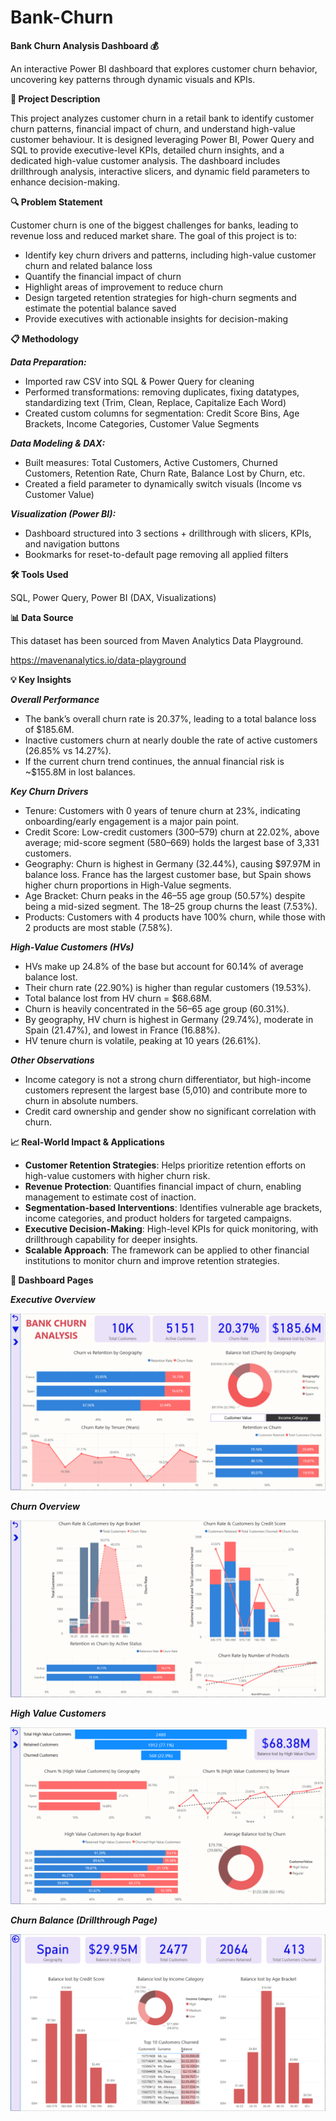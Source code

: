 # Bank-Churn
**Bank Churn Analysis Dashboard 💰**

An interactive Power BI dashboard that explores customer churn behavior, uncovering key patterns through dynamic visuals and KPIs.

**📌 Project Description**

This project analyzes customer churn in a retail bank to identify customer churn patterns, financial impact of churn, and understand high-value customer behaviour. It is designed leveraging Power BI, Power Query and SQL to provide executive-level KPIs, detailed churn insights, and a dedicated high-value customer analysis. The dashboard includes drillthrough analysis, interactive slicers, and dynamic field parameters to enhance decision-making.

**🔍 Problem Statement**

Customer churn is one of the biggest challenges for banks, leading to revenue loss and reduced market share.
The goal of this project is to:
- Identify key churn drivers and patterns, including high-value customer churn and related balance loss
- Quantify the financial impact of churn
- Highlight areas of improvement to reduce churn
- Design targeted retention strategies for high-churn segments and estimate the potential balance saved
- Provide executives with actionable insights for decision-making

**📋 Methodology**

_**Data Preparation:**_

- Imported raw CSV into SQL & Power Query for cleaning
-	Performed transformations: removing duplicates, fixing datatypes, standardizing text (Trim, Clean, Replace, Capitalize Each Word)
-	Created custom columns for segmentation: Credit Score Bins, Age Brackets, Income Categories, Customer Value Segments

_**Data Modeling & DAX:**_

-	Built measures: Total Customers, Active Customers, Churned Customers, Retention Rate, Churn Rate, Balance Lost by Churn, etc.
-	Created a field parameter to dynamically switch visuals (Income vs Customer Value)

_**Visualization (Power BI):**_
-	Dashboard structured into 3 sections + drillthrough with slicers, KPIs, and navigation buttons
-	Bookmarks for reset-to-default page removing all applied filters


**🛠️ Tools Used**

SQL, Power Query, Power BI (DAX, Visualizations)

**📊 Data Source**

This dataset has been sourced from Maven Analytics Data Playground. 

https://mavenanalytics.io/data-playground

**💡 Key Insights**

**_Overall Performance_**
- The bank’s overall churn rate is 20.37%, leading to a total balance loss of $185.6M.
- Inactive customers churn at nearly double the rate of active customers (26.85% vs 14.27%).
- If the current churn trend continues, the annual financial risk is ~$155.8M in lost balances.
  
**_Key Churn Drivers_**
- Tenure: Customers with 0 years of tenure churn at 23%, indicating onboarding/early engagement is a major pain point.
- Credit Score: Low-credit customers (300–579) churn at 22.02%, above average; mid-score segment (580–669) holds the largest base of 3,331 customers.
- 	Geography: Churn is highest in Germany (32.44%), causing $97.97M in balance loss. France has the largest customer base, but Spain shows higher churn           proportions in High-Value segments.
- Age Bracket: Churn peaks in the 46–55 age group (50.57%) despite being a mid-sized segment. The 18–25 group churns the least (7.53%).
- Products: Customers with 4 products have 100% churn, while those with 2 products are most stable (7.58%).

**_High-Value Customers (HVs)_**
- HVs make up 24.8% of the base but account for 60.14% of average balance lost.
- Their churn rate (22.90%) is higher than regular customers (19.53%).
- Total balance lost from HV churn = $68.68M.
- Churn is heavily concentrated in the 56–65 age group (60.31%).
- By geography, HV churn is highest in Germany (29.74%), moderate in Spain (21.47%), and lowest in France (16.88%).
- HV tenure churn is volatile, peaking at 10 years (26.61%).
  
**_Other Observations_**
-	Income category is not a strong churn differentiator, but high-income customers represent the largest base (5,010) and contribute more to churn in absolute numbers.
-	Credit card ownership and gender show no significant correlation with churn.

**📈 Real-World Impact & Applications**

-	**Customer Retention Strategies**: Helps prioritize retention efforts on high-value customers with higher churn risk.
-	**Revenue Protection**: Quantifies financial impact of churn, enabling management to estimate cost of inaction.
-	**Segmentation-based Interventions**: Identifies vulnerable age brackets, income categories, and product holders for targeted campaigns.
-	**Executive Decision-Making**: High-level KPIs for quick monitoring, with drillthrough capability for deeper insights.
-	**Scalable Approach**: The framework can be applied to other financial institutions to monitor churn and improve retention strategies.

**📄 Dashboard Pages**

_**Executive Overview**_

![Executive Overview](https://github.com/abhilashini811/Bank-Churn-Analysis/blob/main/Executive_Overview.PNG)

_**Churn Overview**_

![Churn Overview](https://github.com/abhilashini811/Bank-Churn-Analysis/blob/main/Churn_Overview.PNG)

_**High Value Customers**_

![High Value Customers](https://github.com/abhilashini811/Bank-Churn-Analysis/blob/main/High_Value_Customers.PNG)

_**Churn Balance (Drillthrough Page)**_

![Churn Balance](https://github.com/abhilashini811/Bank-Churn-Analysis/blob/main/Churn_Balance-Drillthrough_Page.PNG)



